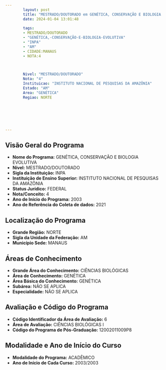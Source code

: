 ```yaml
---
        layout: post
        title: "MESTRADO/DOUTORADO em GENÉTICA, CONSERVAÇÃO E BIOLOGIA EVOLUTIVA na INPA  "
        date: 2024-01-04 13:01:48
     
        tags:
        - MESTRADO/DOUTORADO
        - "GENÉTICA,-CONSERVAÇÃO-E-BIOLOGIA-EVOLUTIVA"
        - "INPA"
        - "AM"
        - CIDADE:MANAUS
        - NOTA:4
        
       

        Nivel: "MESTRADO/DOUTORADO"
        Nota: "4"
        Instituicao: "INSTITUTO NACIONAL DE PESQUISAS DA AMAZÔNIA"
        Estado: "AM"
        Area: "GENÉTICA"
        Regiao: NORTE
        
        
        
        
        
        
---
```

## Visão Geral do Programa
- **Nome do Programa:** GENÉTICA, CONSERVAÇÃO E BIOLOGIA EVOLUTIVA
- **Nível:** MESTRADO/DOUTORADO
- **Sigla da Instituição:** INPA
- **Instituição de Ensino Superior:** INSTITUTO NACIONAL DE PESQUISAS DA AMAZÔNIA
- **Status Jurídico:** FEDERAL
- **Nota/Conceito:** 4
- **Ano de Início do Programa:** 2003
- **Ano de Referência do Coleta de dados:** 2021

## Localização do Programa
- **Grande Região:** NORTE
- **Sigla da Unidade da Federação:** AM
- **Município Sede:** MANAUS

## Áreas de Conhecimento
- **Grande Área do Conhecimento:** CIÊNCIAS BIOLÓGICAS
- **Área de Conhecimento:** GENÉTICA
- **Área Básica do Conhecimento:** GENÉTICA
- **Subárea:** NÃO SE APLICA
- **Especialidade:** NÃO SE APLICA

## Avaliação e Código do Programa
- **Código Identificador da Área de Avaliação:** 6
- **Área de Avaliação:** CIÊNCIAS BIOLÓGICAS I
- **Código do Programa de Pós-Graduação:** 12002011009P8


## Modalidade e Ano de Início do Curso
- **Modalidade do Programa:** ACADÊMICO
- **Ano de Início de Cada Curso:** 2003/2003
